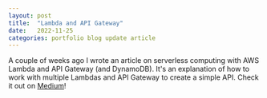 ```yaml
---
layout: post
title:  "Lambda and API Gateway"
date:   2022-11-25 
categories: portfolio blog update article
---
```


A couple of weeks ago I wrote an article on serverless computing with AWS Lambda and API Gateway (and DynamoDB). It's an explanation of how to work with multiple Lambdas and API Gateway to create a simple API. Check it out on [Medium](https://medium.com/the-factory-nl/lambda-api-gateway-b5141c261516)!